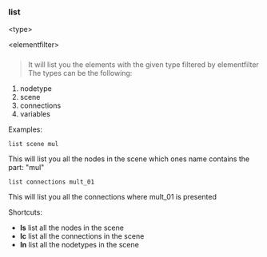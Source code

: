 ### list 

&lt;type&gt;

 

&lt;elementfilter&gt;

 ###
> It will list you the elements with the given type filtered by elementfilter
> The types can be the following:
  1. nodetype
  1. scene
  1. connections
  1. variables

Examples:
```
list scene mul
```
This will list you all the nodes in the scene which ones name contains the part: "mul"
```
list connections mult_01
```
This will list you all the connections where mult\_01 is presented

Shortcuts:
  * **ls** list all the nodes in the scene
  * **lc** list all the connections in the scene
  * **ln** list all the nodetypes in the scene